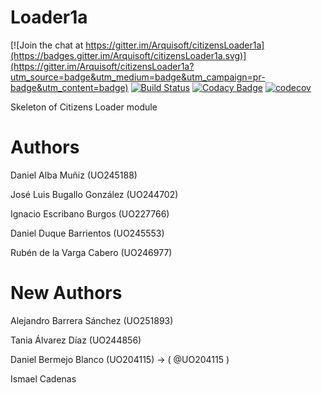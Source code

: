 # Loader1a

[![Join the chat at https://gitter.im/Arquisoft/citizensLoader1a](https://badges.gitter.im/Arquisoft/citizensLoader1a.svg)](https://gitter.im/Arquisoft/citizensLoader1a?utm_source=badge&utm_medium=badge&utm_campaign=pr-badge&utm_content=badge)
[![Build Status](https://travis-ci.org/Arquisoft/citizensLoader1a.svg?branch=master)](https://travis-ci.org/Arquisoft/citizensLoader1a)
[![Codacy Badge](https://api.codacy.com/project/badge/Grade/e680327c40a44a6b8378a8171066e341)](https://www.codacy.com/app/jelabra/citizensLoader1a?utm_source=github.com&utm_medium=referral&utm_content=Arquisoft/citizensLoader1a&utm_campaign=badger)
[![codecov](https://codecov.io/gh/Arquisoft/citizensLoader1a/branch/master/graph/badge.svg)](https://codecov.io/gh/Arquisoft/citizensLoader1a)

Skeleton of Citizens Loader module

# Authors

Daniel Alba Muñiz (UO245188)

José Luis Bugallo González (UO244702)

Ignacio Escribano Burgos (UO227766)

Daniel Duque Barrientos (UO245553)

Rubén de la Varga Cabero (UO246977)

# New Authors

Alejandro Barrera Sánchez (UO251893)

Tania Álvarez Díaz (UO244856)

Daniel Bermejo Blanco (UO204115) -> ( @UO204115 )

Ismael Cadenas
